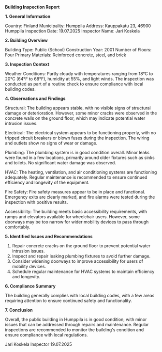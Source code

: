  **Building Inspection Report**

**1. General Information**

Country: Finland
Municipality: Humppila
Address: Kauppakatu 23, 46900 Humppila
Inspection Date: 19.07.2025
Inspector Name: Jari Koskela

**2. Building Overview**

Building Type: Public (School)
Construction Year: 2001
Number of Floors: Four
Primary Materials: Reinforced concrete, steel, and brick

**3. Inspection Context**

Weather Conditions: Partly cloudy with temperatures ranging from 18°C to 20°C (64°F to 68°F), humidity at 55%, and light winds. The inspection was conducted as part of a routine check to ensure compliance with local building codes.

**4. Observations and Findings**

Structural: The building appears stable, with no visible signs of structural damage or deterioration. However, some minor cracks were observed in the concrete walls on the ground floor, which may indicate potential water intrusion issues.

Electrical: The electrical system appears to be functioning properly, with no tripped circuit breakers or blown fuses during the inspection. The wiring and outlets show no signs of wear or damage.

Plumbing: The plumbing system is in good condition overall. Minor leaks were found in a few locations, primarily around older fixtures such as sinks and toilets. No significant water damage was observed.

HVAC: The heating, ventilation, and air conditioning systems are functioning adequately. Regular maintenance is recommended to ensure continued efficiency and longevity of the equipment.

Fire Safety: Fire safety measures appear to be in place and functional. Emergency exits are clearly marked, and fire alarms were tested during the inspection with positive results.

Accessibility: The building meets basic accessibility requirements, with ramps and elevators available for wheelchair users. However, some doorways may be too narrow for wider mobility devices to pass through comfortably.

**5. Identified Issues and Recommendations**

1. Repair concrete cracks on the ground floor to prevent potential water intrusion issues.
2. Inspect and repair leaking plumbing fixtures to avoid further damage.
3. Consider widening doorways to improve accessibility for users of mobility devices.
4. Schedule regular maintenance for HVAC systems to maintain efficiency and longevity.

**6. Compliance Summary**

The building generally complies with local building codes, with a few areas requiring attention to ensure continued safety and functionality.

**7. Conclusion**

Overall, the public building in Humppila is in good condition, with minor issues that can be addressed through repairs and maintenance. Regular inspections are recommended to monitor the building's condition and ensure compliance with local regulations.

Jari Koskela
Inspector
19.07.2025